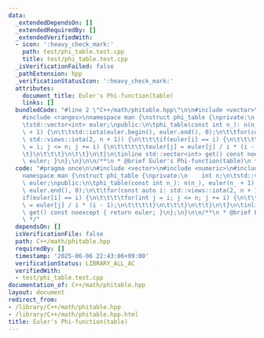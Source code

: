 ```yaml
---
data:
  _extendedDependsOn: []
  _extendedRequiredBy: []
  _extendedVerifiedWith:
  - icon: ':heavy_check_mark:'
    path: test/phi_table.test.cpp
    title: test/phi_table.test.cpp
  _isVerificationFailed: false
  _pathExtension: hpp
  _verificationStatusIcon: ':heavy_check_mark:'
  attributes:
    document_title: Euler's Phi-function(table)
    links: []
  bundledCode: "#line 2 \"C++/math/phitable.hpp\"\n\n#include <vector>\n#include <numeric>\n\
    #include <ranges>\nnamespace man {\nstruct phi_table {\nprivate:\n    int n;\n\
    \tstd::vector<int> euler;\npublic:\n\tphi_table(const int n_): n(n_), euler(n_\
    \ + 1) {\n\t\tstd::iota(euler.begin(), euler.end(), 0);\n\t\tfor(const auto i:\
    \ std::views::iota(2, n + 1)) {\n\t\t\tif(euler[i] == i) {\n\t\t\t\tfor(int j\
    \ = i; j <= n; j += i) {\n\t\t\t\t\teuler[j] = euler[j] / i * (i - 1);\n\t\t\t\
    \t}\n\t\t\t}\n\t\t}\n\t}\n\tinline std::vector<int> get() const noexcept { return\
    \ euler; }\n};\n}\n\n/**\n * @brief Euler's Phi-function(table)\n */\n"
  code: "#pragma once\n\n#include <vector>\n#include <numeric>\n#include <ranges>\n\
    namespace man {\nstruct phi_table {\nprivate:\n    int n;\n\tstd::vector<int>\
    \ euler;\npublic:\n\tphi_table(const int n_): n(n_), euler(n_ + 1) {\n\t\tstd::iota(euler.begin(),\
    \ euler.end(), 0);\n\t\tfor(const auto i: std::views::iota(2, n + 1)) {\n\t\t\t\
    if(euler[i] == i) {\n\t\t\t\tfor(int j = i; j <= n; j += i) {\n\t\t\t\t\teuler[j]\
    \ = euler[j] / i * (i - 1);\n\t\t\t\t}\n\t\t\t}\n\t\t}\n\t}\n\tinline std::vector<int>\
    \ get() const noexcept { return euler; }\n};\n}\n\n/**\n * @brief Euler's Phi-function(table)\n\
    \ */"
  dependsOn: []
  isVerificationFile: false
  path: C++/math/phitable.hpp
  requiredBy: []
  timestamp: '2025-06-06 22:43:06+09:00'
  verificationStatus: LIBRARY_ALL_AC
  verifiedWith:
  - test/phi_table.test.cpp
documentation_of: C++/math/phitable.hpp
layout: document
redirect_from:
- /library/C++/math/phitable.hpp
- /library/C++/math/phitable.hpp.html
title: Euler's Phi-function(table)
---
```

